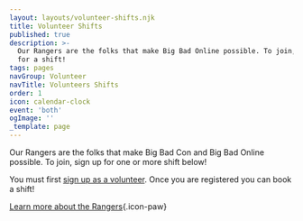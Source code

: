 ```yaml
---
layout: layouts/volunteer-shifts.njk
title: Volunteer Shifts
published: true
description: >-
  Our Rangers are the folks that make Big Bad Online possible. To join, sign up
  for a shift!
tags: pages
navGroup: Volunteer
navTitle: Volunteers Shifts
order: 1
icon: calendar-clock
event: 'both'
ogImage: ''
_template: page
---
```


Our Rangers are the folks that make Big Bad Con and Big Bad Online possible. To join, sign up for one or more shift below!

You must first [sign up as a volunteer](/rangers/#signup). Once you are registered you can book a shift!

[Learn more about the Rangers](/rangers){.icon-paw}
